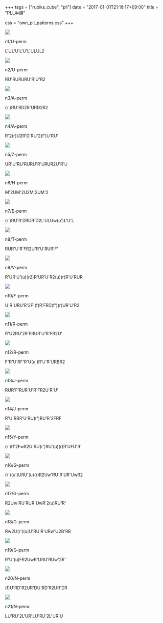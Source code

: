 +++
tags = ["rubiks_cube", "pll"]
date = "2017-01-01T21:18:17+09:00"
title = "PLL手順"

css = "own_pll_patterns.css"
+++

<div class="pattern">
  <div class="lc"><img src="/rubiks_cube/img/pll/01.png"></div><div class="rc"><p>n1/U-perm</p><p class="steps">L'UL'U'L'U'L'ULUL2</p></div>
</div>
<div class="pattern">
  <div class="lc"><img src="/rubiks_cube/img/pll/02.png"></div><div class="rc"><p>n2/U-perm</p><p class="steps">RU'RURURU'R'U'R2</p></div>
</div>
<div class="pattern">
  <div class="lc"><img src="/rubiks_cube/img/pll/03.png"></div><div class="rc"><p>n3/A-perm</p><p class="steps">(r')RU'RD2R'URD2R2</p></div>
</div>
<div class="pattern">
  <div class="lc"><img src="/rubiks_cube/img/pll/04.png"></div><div class="rc"><p>n4/A-perm</p><p class="steps">R'2(r)U2R'D'RU'2(f')U'RU'</p></div>
</div>
<div class="pattern">
  <div class="lc"><img src="/rubiks_cube/img/pll/05.png"></div><div class="rc"><p>n5/Z-perm</p><p class="steps">UR'U'RU'RURU'R'URUR2U'R'U</p></div>
</div>
<div class="pattern">
  <div class="lc"><img src="/rubiks_cube/img/pll/06.png"></div><div class="rc"><p>n6/H-perm</p><p class="steps">M'2UM'2U2M'2UM'2</p></div>
</div>
<div class="pattern">
  <div class="lc"><img src="/rubiks_cube/img/pll/07.png"></div><div class="rc"><p>n7/E-perm</p><p class="steps">(r')RU'R'DRUR'D2L'ULUw(u')L'U'L</p></div>
</div>
<div class="pattern">
  <div class="lc"><img src="/rubiks_cube/img/pll/08.png"></div><div class="rc"><p>n8/T-perm</p><p class="steps">RUR'U'R'FR2U'R'U'RUR'F'</p></div>
</div>
<div class="pattern">
  <div class="lc"><img src="/rubiks_cube/img/pll/09.png"></div><div class="rc"><p>n9/V-perm</p><p class="steps">R'UR'U'(u)(r2)R'UR'U'R2(u)(r)R'U'RUR</p></div>
</div>
<div class="pattern">
  <div class="lc"><img src="/rubiks_cube/img/pll/10.png"></div><div class="rc"><p>n10/F-perm</p><p class="steps">U'R'URU'R'2F'(f)R'FRD(f')(r)UR'U'R2</p></div>
</div>
<div class="pattern">
  <div class="lc"><img src="/rubiks_cube/img/pll/11.png"></div><div class="rc"><p>n11/R-perm</p><p class="steps">R'U2RU'2R'FRUR'U'R'FR2U'</p></div>
</div>
<div class="pattern">
  <div class="lc"><img src="/rubiks_cube/img/pll/12.png"></div><div class="rc"><p>n12/R-perm</p><p class="steps">F'R'U'RF'R'U(u')R'U'R'URBR2</p></div>
</div>
<div class="pattern">
  <div class="lc"><img src="/rubiks_cube/img/pll/13.png"></div><div class="rc"><p>n13/J-perm</p><p class="steps">RUR'F'RUR'U'R'FR2U'R'U'</p></div>
</div>
<div class="pattern">
  <div class="lc"><img src="/rubiks_cube/img/pll/14.png"></div><div class="rc"><p>n14/J-perm</p><p class="steps">R'U'RBR'U'RU(r')RU'R'2FRF</p></div>
</div>
<div class="pattern">
  <div class="lc"><img src="/rubiks_cube/img/pll/15.png"></div><div class="rc"><p>n15/Y-perm</p><p class="steps">(r')R'2FwR2U'RU(r')RU'(u)(r)R'UFU'R'</p></div>
</div>
<div class="pattern">
  <div class="lc"><img src="/rubiks_cube/img/pll/16.png"></div><div class="rc"><p>n16/G-perm</p><p class="steps">(r')(u')URU'(u)(r)R2Uw'RU'R'UR'UwR2</p></div>
</div>
<div class="pattern">
  <div class="lc"><img src="/rubiks_cube/img/pll/17.png"></div><div class="rc"><p>n17/G-perm</p><p class="steps">R2Uw'RU'RUR'UwR'2(u)RU'R'</p></div>
</div>
<div class="pattern">
  <div class="lc"><img src="/rubiks_cube/img/pll/18.png"></div><div class="rc"><p>n18/G-perm</p><p class="steps">Rw2U(r')(u)U'RU'R'URw'U2B'RB</p></div>
</div>
<div class="pattern">
  <div class="lc"><img src="/rubiks_cube/img/pll/19.png"></div><div class="rc"><p>n19/G-perm</p><p class="steps">R'U'(u)FR2UwR'URU'RUw'2R'</p></div>
</div>
<div class="pattern">
  <div class="lc"><img src="/rubiks_cube/img/pll/20.png"></div><div class="rc"><p>n20/N-perm</p><p class="steps">(f)U'RD'R2UR'DU'RD'R2UR'DR</p></div>
</div>
<div class="pattern">
  <div class="lc"><img src="/rubiks_cube/img/pll/21.png"></div><div class="rc"><p>n21/N-perm</p><p class="steps">LU'RU'2L'UR'LU'RU'2L'UR'U</p></div>
</div>

<script>
  $('.pattern p.steps').each(function() {
    var $this = $(this);
    var pattern = $(this).text();
    var r = /[UDRLFB]w?'?2?|[MSE]'?2?|\([ruf]'?2?\)/ig

    $this.text('');
    while ((m = r.exec(pattern)) != null) {
      $(this).append('<span>' + m[0] + '</span>');
    }
  });
</script>
